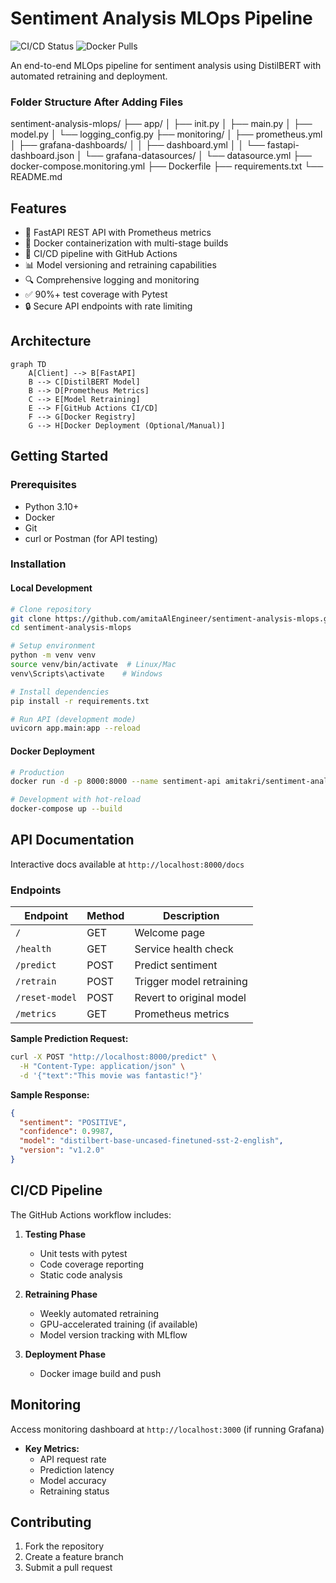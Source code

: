 # Sentiment Analysis MLOps Pipeline

![CI/CD Status](https://github.com/amitaAlEngineer/sentiment-analysis-mlops/actions/workflows/ci-cd.yml/badge.svg)
![Docker Pulls](https://img.shields.io/docker/pulls/amitakri/sentiment-analysis)

An end-to-end MLOps pipeline for sentiment analysis using DistilBERT with automated retraining and deployment.

### Folder Structure After Adding Files
sentiment-analysis-mlops/
├── app/
│ ├── init.py
│ ├── main.py
│ ├── model.py
│ └── logging_config.py
├── monitoring/
│ ├── prometheus.yml
│ ├── grafana-dashboards/
│ │ ├── dashboard.yml
│ │ └── fastapi-dashboard.json
│ └── grafana-datasources/
│ └── datasource.yml
├── docker-compose.monitoring.yml
├── Dockerfile
├── requirements.txt
└── README.md


## Features

- 🚀 FastAPI REST API with Prometheus metrics
- 🐳 Docker containerization with multi-stage builds
- 🔄 CI/CD pipeline with GitHub Actions
- 📊 Model versioning and retraining capabilities
- 🔍 Comprehensive logging and monitoring
- ✅ 90%+ test coverage with Pytest
- 🔒 Secure API endpoints with rate limiting

## Architecture

```mermaid
graph TD
    A[Client] --> B[FastAPI]
    B --> C[DistilBERT Model]
    B --> D[Prometheus Metrics]
    C --> E[Model Retraining]
    E --> F[GitHub Actions CI/CD]
    F --> G[Docker Registry]
    G --> H[Docker Deployment (Optional/Manual)]
```

## Getting Started

### Prerequisites

- Python 3.10+
- Docker
- Git
- curl or Postman (for API testing)

### Installation

#### Local Development

```bash
# Clone repository
git clone https://github.com/amitaAlEngineer/sentiment-analysis-mlops.git
cd sentiment-analysis-mlops

# Setup environment
python -m venv venv
source venv/bin/activate  # Linux/Mac
venv\Scripts\activate    # Windows

# Install dependencies
pip install -r requirements.txt

# Run API (development mode)
uvicorn app.main:app --reload
```

#### Docker Deployment

```bash
# Production
docker run -d -p 8000:8000 --name sentiment-api amitakri/sentiment-analysis:latest

# Development with hot-reload
docker-compose up --build
```

## API Documentation

Interactive docs available at `http://localhost:8000/docs`

### Endpoints

| Endpoint        | Method       | Description              |
|-----------------|--------------|--------------------------|
| `/` | GET       | Welcome page |
| `/health`       | GET          | Service health check     |
| `/predict`      | POST         | Predict sentiment        |
| `/retrain`      | POST         | Trigger model retraining |
| `/reset-model`  | POST         | Revert to original model |
| `/metrics`      | GET          | Prometheus metrics       |

**Sample Prediction Request:**
```bash
curl -X POST "http://localhost:8000/predict" \
  -H "Content-Type: application/json" \
  -d '{"text":"This movie was fantastic!"}'
```

**Sample Response:**
```json
{
  "sentiment": "POSITIVE",
  "confidence": 0.9987,
  "model": "distilbert-base-uncased-finetuned-sst-2-english",
  "version": "v1.2.0"
}
```

## CI/CD Pipeline

The GitHub Actions workflow includes:

1. **Testing Phase**
   - Unit tests with pytest
   - Code coverage reporting
   - Static code analysis

2. **Retraining Phase**
   - Weekly automated retraining
   - GPU-accelerated training (if available)
   - Model version tracking with MLflow

3. **Deployment Phase**
   - Docker image build and push

## Monitoring

Access monitoring dashboard at `http://localhost:3000` (if running Grafana)

- **Key Metrics:**
  - API request rate
  - Prediction latency
  - Model accuracy
  - Retraining status

## Contributing

1. Fork the repository
2. Create a feature branch
3. Submit a pull request

